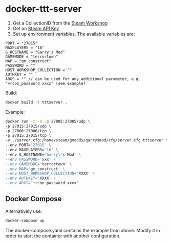 # docker-ttt-server

1. Get a CollectionID from the [Steam Workshop](https://steamcommunity.com/workshop/browse/?appid=4000&searchtext=ttt&childpublishedfileid=0&section=collections)
2. Get an [Steam API Key](https://steamcommunity.com/dev/apikey)
3. Set up environment variables. The available variables are:

```docker
PORT = "27015"
MAXPLAYERS = "16"
G_HOSTNAME = "Garry's Mod"
GAMEMODE = "terrortown"
MAP = "gm_construct"
PASSWORD = ""
HOST_WORKSHOP_COLLECTION = ""
AUTHKEY = ""
ARGS = "" // can be used for any additional parameter, e.g. "+rcon_password xxxx" (see example)
```

Build:

```bash
docker build -t tttserver .
```

Example:

```bash
docker run -t -d -p 27005:27005/udp \
-p 27015:27015/udp \
-p 27006:27006/tcp \
-p 27015:27015/tcp \
-v ./server.cfg:/home/steam/gmodds/garrysmod/cfg/server.cfg tttserver \
--env PORT='27015' \
--env MAXPLAYERS='16' \
--env G_HOSTNAME='Garry\'s Mod' \
--env PASSWORD='xxx' \
--env GAMEMODE='terrortown' \
--env MAP='gm_construct' \
--env HOST_WORKSHOP_COLLECTION='XXXX' \
--env AUTHKEY='XXXX' \
--env ARGS='+rcon_password xxxx'
```

## Docker Compose

Alternatively use:

```bash
docker-compose up
```

The docker-compose.yaml contains the example from above. Modify it in order to start the container with another configuration.

